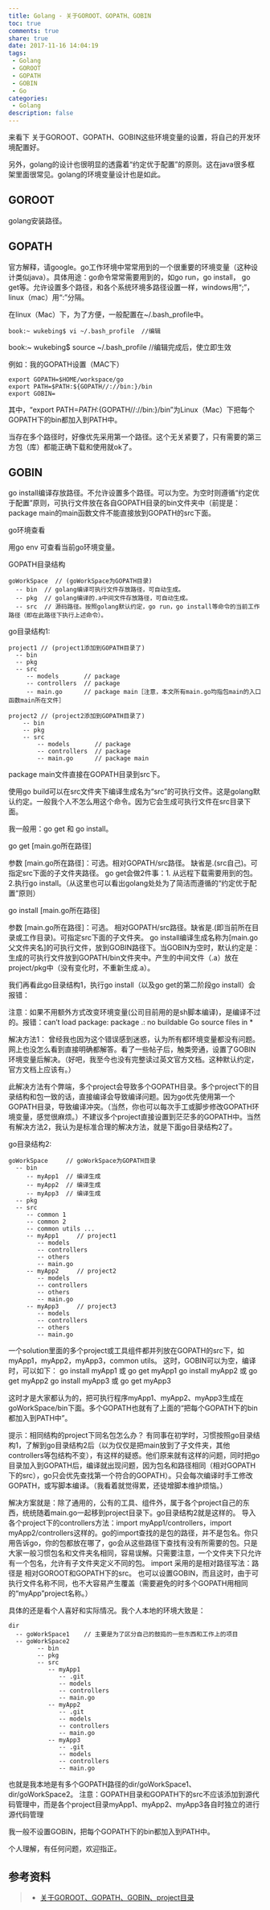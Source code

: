 ```yaml
---
title: Golang - 关于GOROOT、GOPATH、GOBIN
toc: true
comments: true
share: true
date: 2017-11-16 14:04:19
tags:
 - Golang
 - GOROOT
 - GOPATH
 - GOBIN
 - Go
categories:
 - Golang
description: false
---
```

来看下 关于GOROOT、GOPATH、GOBIN这些环境变量的设置，将自己的开发环境配置好。

另外，golang的设计也很明显的透露着“约定优于配置”的原则。这在java很多框架里面很常见。golang的环境变量设计也是如此。

<!-- more -->

## GOROOT

golang安装路径。

## GOPATH

官方解释，请google。go工作环境中常常用到的一个很重要的环境变量（这种设计类似java）。具体用途：go命令常常需要用到的，如go run，go install， go get等。允许设置多个路径，和各个系统环境多路径设置一样，windows用“;”，linux（mac）用“:”分隔。

在linux（Mac）下，为了方便，一般配置在~/.bash_profile中。

```
book:~ wukebing$ vi ~/.bash_profile  //编辑
```

book:~ wukebing$ source ~/.bash_profile //编辑完成后，使立即生效

例如：我的GOPATH设置（MAC下）

```
export GOPATH=$HOME/workspace/go
export PATH=$PATH:${GOPATH//://bin:}/bin
export GOBIN=
```

其中，“export PATH=$PATH:${GOPATH//://bin:}/bin”为Linux（Mac）下把每个GOPATH下的bin都加入到PATH中。

当存在多个路径时，好像优先采用第一个路径。这个无关紧要了，只有需要的第三方包（库）都能正确下载和使用就ok了。

## GOBIN

go install编译存放路径。不允许设置多个路径。可以为空。为空时则遵循“约定优于配置”原则，可执行文件放在各自GOPATH目录的bin文件夹中（前提是：package main的main函数文件不能直接放到GOPATH的src下面。

go环境查看

用go env 可查看当前go环境变量。

GOPATH目录结构

```
goWorkSpace  // (goWorkSpace为GOPATH目录)
  -- bin  // golang编译可执行文件存放路径，可自动生成。
  -- pkg  // golang编译的.a中间文件存放路径，可自动生成。
  -- src  // 源码路径。按照golang默认约定，go run，go install等命令的当前工作路径（即在此路径下执行上述命令）。
```
go目录结构1:

```
project1 // (project1添加到GOPATH目录了)
  -- bin
  -- pkg
  -- src  
     -- models       // package
     -- controllers  // package
     -- main.go      // package main［注意，本文所有main.go均指包main的入口函数main所在文件］

project2 // (project2添加到GOPATH目录了)
    -- bin
    -- pkg
    -- src
        -- models       // package
        -- controllers  // package
        -- main.go      // package main
```

package main文件直接在GOPATH目录到src下。

使用go build可以在src文件夹下编译生成名为“src”的可执行文件。这是golang默认约定。一般我个人不怎么用这个命令。因为它会生成可执行文件在src目录下面。

我一般用：go get 和 go install。

go get [main.go所在路径]

参数 [main.go所在路径]：可选。相对GOPATH/src路径。 缺省是.(src自己)。可指定src下面的子文件夹路径。 
go get会做2件事：1. 从远程下载需要用到的包。2.执行go install。（从这里也可以看出golang处处为了简洁而遵循的“约定优于配置”原则）

go install [main.go所在路径]

参数 [main.go所在路径]：可选。 相对GOPATH/src路径。缺省是.(即当前所在目录或工作目录)。可指定src下面的子文件夹。 
go install编译生成名称为[main.go父文件夹名]的可执行文件，放到GOBIN路径下。当GOBIN为空时，默认约定是：生成的可执行文件放到GOPATH/bin文件夹中。产生的中间文件（.a）放在project/pkg中（没有变化时，不重新生成.a）。

我们再看此go目录结构1，执行go install（以及go get的第二阶段go install）会报错：

注意：如果不用额外方式改变环境变量(公司目前用的是sh脚本编译)，是编译不过的。报错：can’t load package: package .: no buildable Go source files in *

解决方法1： 
曾经我也因为这个错误感到迷惑，认为所有都环境变量都没有问题。网上也没怎么看到直接明确都解答。看了一些帖子后，触类旁通，设置了GOBIN环境变量后解决。（好吧，我至今也没有完整读过英文官方文档。这种默认约定，官方文档上应该有。）

此解决方法有个弊端，多个project会导致多个GOPATH目录。多个project下的目录结构和包一致的话，直接编译会导致编译问题。因为go优先使用第一个GOPATH目录，导致编译冲突。（当然，你也可以每次手工或脚步修改GOPATH环境变量，感觉很麻烦。）不建议多个project直接设置到茫茫多的GOPATH中。当然有解决方法2，我认为是标准合理的解决方法，就是下面go目录结构2了。

go目录结构2:

```
goWorkSpace     // goWorkSpace为GOPATH目录
  -- bin
     -- myApp1  // 编译生成
     -- myApp2  // 编译生成
     -- myApp3  // 编译生成
  -- pkg
  -- src
     -- common 1
     -- common 2
     -- common utils ...
     -- myApp1     // project1
        -- models
        -- controllers
        -- others
        -- main.go 
     -- myApp2     // project2
        -- models
        -- controllers
        -- others
        -- main.go 
     -- myApp3     // project3
        -- models
        -- controllers
        -- others
        -- main.go 
```

一个solution里面的多个project或工具组件都并列放在GOPATH的src下，如myApp1，myApp2，myApp3，common utils。 
这时，GOBIN可以为空，编译时，可以如下： 
go install myApp1 或 go get myApp1 
go install myApp2 或 go get myApp2 
go install myApp3 或 go get myApp3

这时才是大家都认为的，把可执行程序myApp1、myApp2、myApp3生成在goWorkSpace/bin下面。多个GOPATH也就有了上面的“把每个GOPATH下的bin都加入到PATH中”。

提示：相同结构的project下同名包怎么办？ 
有同事在初学时，习惯按照go目录结构1，了解到go目录结构2后（以为仅仅是把main放到了子文件夹，其他controllers等包结构不变），有这样的疑惑。他们原来就有这样的问题，同时把go目录加入到GOPATH后，编译就出现问题，因为包名和路径相同（相对GOPATH下的src），go只会优先查找第一个符合的GOPATH）。只会每次编译时手工修改GOPATH，或写脚本编译。（我看着就觉得累，还徒增脚本维护烦恼。）

解决方案就是：除了通用的，公有的工具、组件外，属于各个project自己的东西，统统随着main.go一起移到project目录下。go目录结构2就是这样的。 
导入各个project下的controllers方法：import myApp1/controllers，import myApp2/controllers这样的。go的import查找的是包的路径，并不是包名。你只用告诉go，你的包都放在哪了，go会从这些路径下查找有没有所需要的包。只是大家一般习惯包名和文件夹名相同，容易误解。只需要注意，一个文件夹下只允许有一个包名，允许有子文件夹定义不同的包。 
import 采用的是相对路径写法：路径是 相对GOROOT和GOPATH下的src。
也可以设置GOBIN，而且这时，由于可执行文件名称不同，也不大容易产生覆盖（需要避免的时多个GOPATH用相同的“myApp”project名称。）

具体的还是看个人喜好和实际情况。我个人本地的环境大致是：
```
dir      
  -- goWorkSpace1    // 主要是为了区分自己的鼓捣的一些东西和工作上的项目
  -- goWorkSpace2
        -- bin
        -- pkg
        -- src                  
           -- myApp1
              -- .git
              -- models
              -- controllers
              -- main.go 
           -- myApp2
              -- .git
              -- models
              -- controllers
              -- main.go 
           -- myApp3
              -- .git
              -- models
              -- controllers
              -- main.go
```

也就是我本地是有多个GOPATH路径的dir/goWorkSpace1、dir/goWorkSpace2。 
注意：GOPATH目录和GOPATH下的src不应该添加到源代码管理中，而是各个project目录myApp1、myApp2、myApp3各自时独立的进行源代码管理

我一般不设置GOBIN，把每个GOPATH下的bin都加入到PATH中。

个人理解，有任何问题，欢迎指正。


## 参考资料
> - [关于GOROOT、GOPATH、GOBIN、project目录](http://blog.csdn.net/Alsmile/article/details/48290223)
